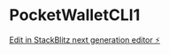 # PocketWalletCLI1

[Edit in StackBlitz next generation editor ⚡️](https://stackblitz.com/~/github.com/gklps/PocketWalletCLI1)